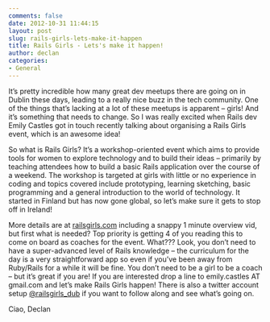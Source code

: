 ```yaml
---
comments: false
date: 2012-10-31 11:44:15
layout: post
slug: rails-girls-lets-make-it-happen
title: Rails Girls - Lets's make it happen!
author: declan
categories:
- General
---
```


It’s pretty incredible how many great dev meetups there are going on in Dublin these days, leading to a really nice buzz in the tech community. One of the things that’s lacking at a lot of these meetups is apparent – girls! And it’s something that needs to change. So I was really excited when Rails dev Emily Castles got in touch recently talking about organising a Rails Girls event, which is an awesome idea!

So what is Rails Girls? It’s a workshop-oriented event which aims to provide tools for women to explore technology and to build their ideas – primarily by teaching attendees how to build a basic Rails application over the course of a weekend. The workshop is targeted at girls with little or no experience in coding and topics covered include prototyping, learning sketching, basic programming and a general introduction to the world of technology. It started in Finland but has now gone global, so let’s make sure it gets to stop off in Ireland!

More details are at [railsgirls.com](http://railsgirls.com) including a snappy 1 minute overview vid, but first what is needed? Top priority is getting 4 of you reading this to come on board as coaches for the event. What??? Look, you don’t need to have a super-advanced level of Rails knowledge – the curriculum for the day is a very straightforward app so even if you’ve been away from Ruby/Rails for a while it will be fine. You don’t need to be a girl to be a coach – but it’s great if you are! If you are interested drop a line to emily.castles AT gmail.com and let’s make Rails Girls happen! There is also a twitter account setup [@railsgirls_dub](http://twitter.com/railsgirls_dub) if you want to follow along and see what’s going on.

Ciao,
Declan
